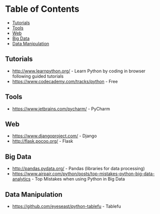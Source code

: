 

Table of Contents
=================

   * [Tutorials](#tutorials)
   * [Tools](#tools)
   * [Web](#web)
   * [Big Data](#big-data)
   * [Data Manipulation](#data-manipulation)

## Tutorials

  * http://www.learnpython.org/ - Learn Python by coding in browser following guided tutorials
  * https://www.codecademy.com/tracks/python - Free 

## Tools

  * https://www.jetbrains.com/pycharm/ - PyCharm
  
## Web

  * https://www.djangoproject.com/ - Django
  * http://flask.pocoo.org/ - Flask
  
## Big Data

  * http://pandas.pydata.org/ - Pandas (libraries for data processing)
  * https://www.airpair.com/python/posts/top-mistakes-python-big-data-analytics - Top Mistakes when using Python in Big Data

## Data Manipulation

  * https://github.com/eyeseast/python-tablefu - Tablefu
